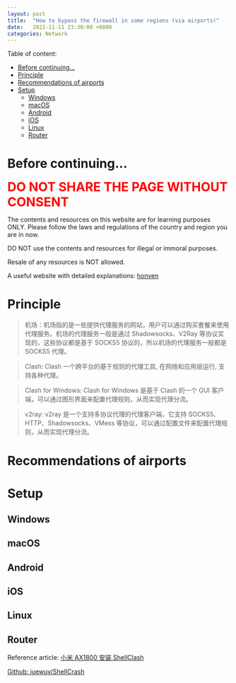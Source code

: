 ```yaml
---
layout: post
title:  "How to bypass the firewall in some regions (via airports)"
date:   2022-11-11 23:30:00 +0800
categories: Network
---
```



Table of content:
- [Before continuing...](#before-continuing)
- [Principle](#principle)
- [Recommendations of airports](#recommendations-of-airports)
- [Setup](#setup)
  - [Windows](#windows)
  - [macOS](#macos)
  - [Android](#android)
  - [iOS](#ios)
  - [Linux](#linux)
  - [Router](#router)

# Before continuing...

<span style="color:red;font-weight:700;font-size:28px">
DO NOT SHARE THE PAGE WITHOUT CONSENT
</span>

The contents and resources on this website are for learning purposes ONLY. Please follow the laws and regulations of the country and region you are in now. 

DO NOT use the contents and resources for illegal or immoral purposes. 

Resale of any resources is NOT allowed.

A useful website with detailed explanations: [honven](https://sites.google.com/view/honven/%E9%A6%96%E9%A1%B5)

# Principle

> 机场：机场指的是一些提供代理服务的网站，用户可以通过购买套餐来使用代理服务。机场的代理服务一般是通过 Shadowsocks、V2Ray 等协议实现的，这些协议都是基于 SOCKS5 协议的，所以机场的代理服务一般都是 SOCKS5 代理。

> Clash: Clash 一个跨平台的基于规则的代理工具, 在网络和应用层运行, 支持各种代理。

> Clash for Windows: Clash for Windows 是基于 Clash 的一个 GUI 客户端，可以通过图形界面来配置代理规则，从而实现代理分流。

> v2ray: v2ray 是一个支持多协议代理的代理客户端，它支持 SOCKS5、HTTP、Shadowsocks、VMess 等协议，可以通过配置文件来配置代理规则，从而实现代理分流。

# Recommendations of airports



# Setup

## Windows

## macOS

## Android

## iOS

## Linux

## Router

Reference article: [小米 AX1800 安装 ShellClash](https://zhuanlan.zhihu.com/p/458905777)

[Github: juewuy/ShellCrash](https://github.com/juewuy/ShellCrash/releases)